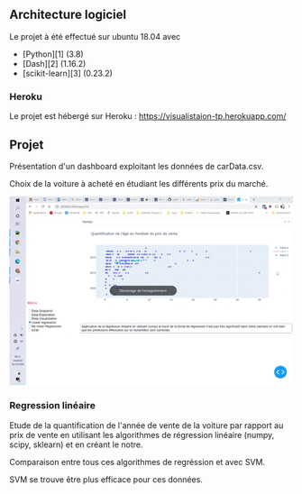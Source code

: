 ## Architecture logiciel
Le projet à été effectué sur ubuntu 18.04 avec
 - [Python][1] (3.8) 
 - [Dash][2] (1.16.2)
 - [scikit-learn][3] (0.23.2)


### Heroku
Le projet est hébergé sur Heroku :
      https://visualistaion-tp.herokuapp.com/ 
    
## Projet

Présentation d'un dashboard exploitant
les données de carData.csv.

Choix de la voiture à acheté en étudiant les différents prix du marché.

![Alt Text](img/shot.gif)


### Regression linéaire

Etude de la quantification de l'année de vente de la voiture
par rapport au prix de vente en utilisant les algorithmes 
de régression linéaire (numpy, scipy, sklearn)
et en créant le notre.

Comparaison entre tous ces algorithmes de regréssion et avec SVM.

SVM se trouve être plus efficace pour ces données.


